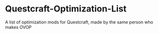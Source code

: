# Questcraft-Optimization-List
A list of optimization mods for Questcraft, made by the same person who makes OVOP
